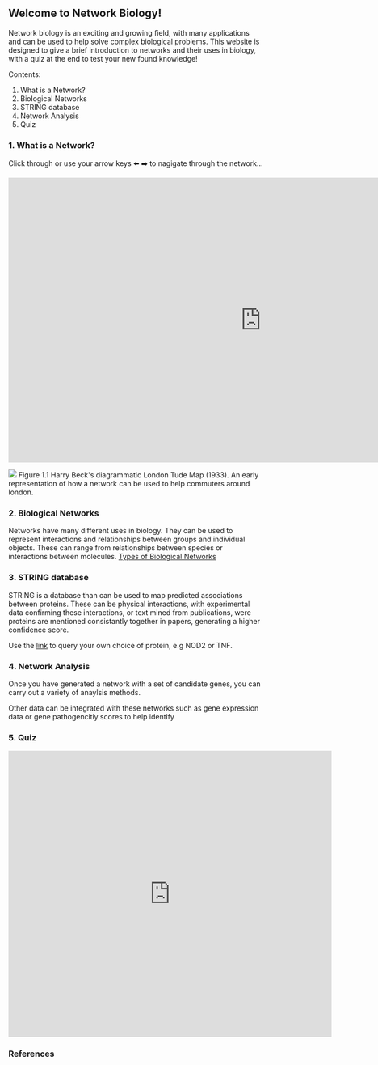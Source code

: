 ## Welcome to Network Biology!

Network biology is an exciting and growing field, with many applications and can be used to help solve complex biological problems. This website is designed to give a brief introduction to networks and their uses in biology, with a quiz at the end to test your new found knowledge!   

Contents:
1. What is a Network?
2. Biological Networks
3. STRING database
4. Network Analysis
5. Quiz

### 1. What is a Network?
Click through or use your arrow keys :arrow_left: :arrow_right: to nagigate through the network... 
<p align="centre"><iframe src="https://prezi.com/p/8jav3kfelaxf/embed/" id="iframe_container" frameborder="0" webkitallowfullscreen="" mozallowfullscreen="" allowfullscreen="" allow="autoplay; fullscreen" height="563" width="1000"></iframe></p>

![](tubemap.jpg)
Figure 1.1 Harry Beck's diagrammatic London Tude Map (1933). An early representation of how a network can be used to help commuters around london.  

### 2. Biological Networks
Networks have many different uses in biology. They can be used to represent interactions and relationships between groups and individual objects. These can range from relationships between species or interactions between molecules. 
[Types of Biological Networks](slides.html)


### 3. STRING database 
STRING is a database than can be used to map predicted associations between proteins. These can be physical interactions, with experimental data confirming these interactions, or text mined from publications, were proteins are mentioned consistantly together in papers, generating a higher confidence score. 

Use the [link](String/string.html) to query your own choice of protein, e.g NOD2 or TNF.


### 4. Network Analysis
Once you have generated a network with a set of candidate genes, you can carry out a variety of anaylsis methods. 

Other data can be integrated with these networks such as gene expression data or gene pathogencitiy scores to help identify 

### 5. Quiz

<p align="centre"><iframe src="https://docs.google.com/forms/d/e/1FAIpQLSfkxPRAIUP8A0SjckPdXKXWHbbnRX18BZ6zpQKa-vmrJdADSw/viewform?embedded=true" width="640" height="566" frameborder="0" marginheight="0" marginwidth="0">Loading…</iframe></p>

### References 

